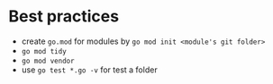 # Best practices

- create `go.mod` for modules by `go mod init <module's git folder>`
- `go mod tidy`
- `go mod vendor`
- use `go test *.go -v` for test a folder
